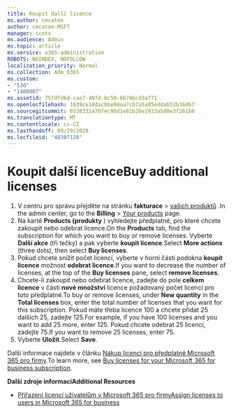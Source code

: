```yaml
---
title: Koupit další licence
ms.author: cmcatee
author: cmcatee-MSFT
manager: scotv
ms.audience: Admin
ms.topic: article
ms.service: o365-administration
ROBOTS: NOINDEX, NOFOLLOW
localization_priority: Normal
ms.collection: Adm_O365
ms.custom:
- "530"
- "1400007"
ms.assetid: 75fdfd6d-cae7-40fd-bc50-8674bcd3a771
ms.openlocfilehash: 1039ce18dacbbe04aa7cb7a5a85eddab52b36d67
ms.sourcegitcommit: 0338332a70fec9bd1e81b26e1933a5d0e3f261b6
ms.translationtype: MT
ms.contentlocale: cs-CZ
ms.lasthandoff: 09/29/2020
ms.locfileid: "48307128"
---
```

# <a name="buy-additional-licenses"></a><span data-ttu-id="11435-102">Koupit další licence</span><span class="sxs-lookup"><span data-stu-id="11435-102">Buy additional licenses</span></span>

1. <span data-ttu-id="11435-103">V centru pro správu přejděte na stránku **fakturace**  >  [vašich produktů](https://go.microsoft.com/fwlink/p/?linkid=842054) .</span><span class="sxs-lookup"><span data-stu-id="11435-103">In the admin center, go to the **Billing** > [Your products](https://go.microsoft.com/fwlink/p/?linkid=842054) page.</span></span>
2. <span data-ttu-id="11435-104">Na kartě **Products (produkty** ) vyhledejte předplatné, pro které chcete zakoupit nebo odebrat licence.</span><span class="sxs-lookup"><span data-stu-id="11435-104">On the **Products** tab, find the subscription for which you want to buy or remove licenses.</span></span> <span data-ttu-id="11435-105">Vyberte **Další akce** (tři tečky) a pak vyberte **koupit licence**.</span><span class="sxs-lookup"><span data-stu-id="11435-105">Select **More actions** (three dots), then select **Buy licenses**.</span></span>
3. <span data-ttu-id="11435-106">Pokud chcete snížit počet licencí, vyberte v horní části podokna **koupit licence** možnost **odebrat licence**.</span><span class="sxs-lookup"><span data-stu-id="11435-106">If you want to decrease the number of licenses, at the top of the **Buy licenses** pane, select **remove licenses**.</span></span>
4. <span data-ttu-id="11435-107">Chcete-li zakoupit nebo odebrat licence, zadejte do pole **celkem licence** v části **nové množství** licence požadovaný počet licencí pro toto předplatné.</span><span class="sxs-lookup"><span data-stu-id="11435-107">To buy or remove licenses, under **New quantity** in the **Total licenses** box, enter the total number of licenses that you want for this subscription.</span></span> <span data-ttu-id="11435-108">Pokud máte třeba licence 100 a chcete přidat 25 dalších 25, zadejte 125.</span><span class="sxs-lookup"><span data-stu-id="11435-108">For example, if you have 100 licenses and you want to add 25 more, enter 125.</span></span> <span data-ttu-id="11435-109">Pokud chcete odebrat 25 licencí, zadejte 75.</span><span class="sxs-lookup"><span data-stu-id="11435-109">If you want to remove 25 licenses, enter 75.</span></span>
5. <span data-ttu-id="11435-110">Vyberte **Uložit**.</span><span class="sxs-lookup"><span data-stu-id="11435-110">Select **Save**.</span></span>

<span data-ttu-id="11435-111">Další informace najdete v článku [Nákup licencí pro předplatné Microsoft 365 pro firmy](https://docs.microsoft.com/microsoft-365/commerce/licenses/buy-licenses).</span><span class="sxs-lookup"><span data-stu-id="11435-111">To learn more, see [Buy licenses for your Microsoft 365 for business subscription](https://docs.microsoft.com/microsoft-365/commerce/licenses/buy-licenses).</span></span>

<span data-ttu-id="11435-112">**Další zdroje informací**</span><span class="sxs-lookup"><span data-stu-id="11435-112">**Additional Resources**</span></span>

- [<span data-ttu-id="11435-113">Přiřazení licencí uživatelům v Microsoft 365 pro firmy</span><span class="sxs-lookup"><span data-stu-id="11435-113">Assign licenses to users in Microsoft 365 for business</span></span>](https://docs.microsoft.com/microsoft-365/admin/manage/assign-licenses-to-users)